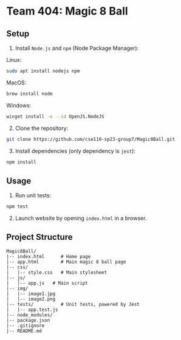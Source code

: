 # Team 404: Magic 8 Ball

## Setup
1. Install `Node.js` and `npm` (Node Package Manager):

Linux:
```bash
sudo apt install nodejs npm
```

MacOS:
```bash
brew install node
```

Windows:
```bash
winget install -e --id OpenJS.NodeJS
```

2. Clone the repository:
```bash
git clone https://github.com/cse110-sp23-group7/Magic8Ball.git
```

3. Install dependencies (only dependency is `jest`):
```bash
npm install
```

## Usage
1. Run unit tests:
```bash
npm test
```

2. Launch website by opening `index.html` in a browser.

## Project Structure
```
Magic8Ball/
|-- index.html      # Home page
|-- app.html        # Main magic 8 ball page
|-- css/
|   |-- style.css   # Main stylesheet
|-- js/
|   |-- app.js   # Main script
|-- img/
|   |-- image1.jpg
|   |-- image2.png
|-- tests/          # Unit tests, powered by Jest
|   |-- app.test.js
|-- node_modules/
|-- package.json
|-- .gitignore
|-- README.md
```